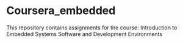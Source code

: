 # Coursera_embedded

This repository contains assignments for the course: Introduction to Embedded Systems Software and Development Environments
